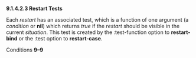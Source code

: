 **9.1.4.2.3 Restart Tests** 

Each *restart* has an associated test, which is a function of one argument (a *condition* or **nil**) which returns *true* if the *restart* should be visible in the current *situation*. This test is created by the :test-function option to **restart-bind** or the :test option to **restart-case**. 

Conditions **9–9**

 

 

